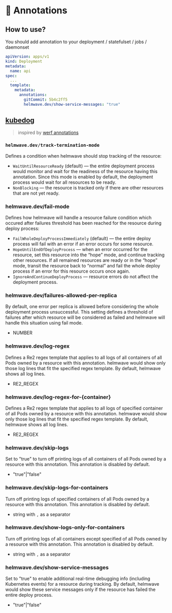 # 📔 Annotations

## How to use?

You should add annotation to your deployment / statefulset / jobs / daemonset

```yaml
apiVersion: apps/v1
kind: Deployment
metadata:
  name: api
spec:
  ...
  template:
    metadata:
      annotations:
        gitCommit: 5b4c2ff5
        helmwave.dev/show-service-messages: "true"
```

## [kubedog](https://github.com/werf/kubedog)

> inspired by [werf annotations](https://werf.io/documentation/reference/deploy_annotations.html)

### `helmwave.dev/track-termination-mode`

Defines a condition when helmwave should stop tracking of the resource:

- `WaitUntilResourceReady` (default) — the entire deployment process would monitor and wait for the readiness of the
  resource having this annotation. Since this mode is enabled by default, the deployment process would wait for all
  resources to be ready.
- `NonBlocking` — the resource is tracked only if there are other resources that are not yet ready.

### helmwave.dev/fail-mode

Defines how helmwave will handle a resource failure condition which occured after failures threshold has been reached
for the resource during deploy process:

- `FailWholeDeployProcessImmediately` (default) — the entire deploy process will fail with an error if an error occurs
  for some resource.
- `HopeUntilEndOfDeployProcess` — when an error occurred for the resource, set this resource into the “hope” mode, and
  continue tracking other resources. If all remained resources are ready or in the “hope” mode, transit the resource
  back to “normal” and fail the whole deploy process if an error for this resource occurs once again.
- `IgnoreAndContinueDeployProcess` — resource errors do not affect the deployment process.

### helmwave.dev/failures-allowed-per-replica

By default, one error per replica is allowed before considering the whole deployment process unsuccessful. This setting
defines a threshold of failures after which resource will be considered as failed and helmwave will handle this
situation using fail mode.

- NUMBER

### helmwave.dev/log-regex

Defines a Re2 regex template that applies to all logs of all containers of all Pods owned by a resource with this
annotation. helmwave would show only those log lines that fit the specified regex template. By default, helmwave shows
all log lines.

- RE2_REGEX

### helmwave.dev/log-regex-for-{container}

Defines a Re2 regex template that applies to all logs of specified container of all Pods owned by a resource with this
annotation. helmwave would show only those log lines that fit the specified regex template. By default, helmwave shows
all log lines.

- RE2_REGEX

### helmwave.dev/skip-logs

Set to "true" to turn off printing logs of all containers of all Pods owned by a resource with this annotation. This
annotation is disabled by default.

- "true"|"false"

### helmwave.dev/skip-logs-for-containers

Turn off printing logs of specified containers of all Pods owned by a resource with this annotation. This annotation is
disabled by default.

- string with `,` as a separator

### helmwave.dev/show-logs-only-for-containers

Turn off printing logs of all containers except specified of all Pods owned by a resource with this annotation. This
annotation is disabled by default.

- string with `,` as a separator

### helmwave.dev/show-service-messages

Set to "true" to enable additional real-time debugging info (including Kubernetes events) for a resource during
tracking. By default, helmwave would show these service messages only if the resource has failed the entire deploy
process.

- "true"|"false"